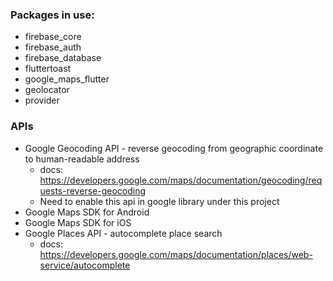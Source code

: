 ### Packages in use:
- firebase_core
- firebase_auth
- firebase_database
- fluttertoast
- google_maps_flutter
- geolocator
- provider


### APIs
- Google Geocoding API - reverse geocoding from geographic coordinate to human-readable address
  - docs: https://developers.google.com/maps/documentation/geocoding/requests-reverse-geocoding
  - Need to enable this api in google library under this project
- Google Maps SDK for Android
- Google Maps SDK for iOS
- Google Places API - autocomplete place search
  - docs: https://developers.google.com/maps/documentation/places/web-service/autocomplete
